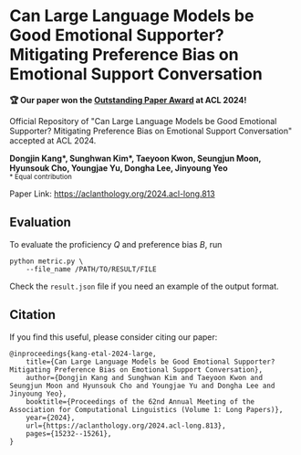 # Can Large Language Models be Good Emotional Supporter? Mitigating Preference Bias on Emotional Support Conversation
<b>🏆 Our paper won the [Outstanding Paper Award](https://2024.aclweb.org/program/best_papers/) at ACL 2024!</b>

Official Repository of "Can Large Language Models be Good Emotional Supporter? Mitigating Preference Bias on Emotional Support Conversation" accepted at ACL 2024.

**Dongjin Kang\*, Sunghwan Kim\*, Taeyoon Kwon, Seungjun Moon, Hyunsouk Cho, Youngjae Yu, Dongha Lee, Jinyoung Yeo**<br><sup> * Equal contribution </sup>

Paper Link: https://aclanthology.org/2024.acl-long.813


## Evaluation 
To evaluate the proficiency $Q$ and preference bias $B$, run
```
python metric.py \
    --file_name /PATH/TO/RESULT/FILE
```
Check the ```result.json``` file if you need an example of the output format.

## Citation
If you find this useful, please consider citing our paper:
```
@inproceedings{kang-etal-2024-large,
    title={Can Large Language Models be Good Emotional Supporter? Mitigating Preference Bias on Emotional Support Conversation},
    author={Dongjin Kang and Sunghwan Kim and Taeyoon Kwon and Seungjun Moon and Hyunsouk Cho and Youngjae Yu and Dongha Lee and Jinyoung Yeo},
    booktitle={Proceedings of the 62nd Annual Meeting of the Association for Computational Linguistics (Volume 1: Long Papers)},
    year={2024},
    url={https://aclanthology.org/2024.acl-long.813},
    pages={15232--15261},
}
```
